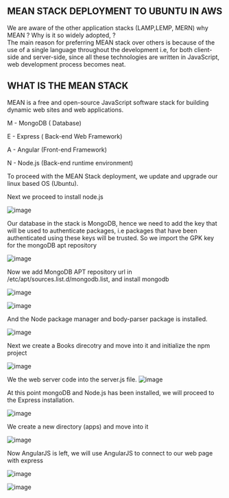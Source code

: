 ## MEAN STACK DEPLOYMENT TO UBUNTU IN AWS

We are aware of the other application stacks (LAMP,LEMP, MERN) why MEAN ? Why is it so widely adopted, ?  
The main reason for preferring MEAN stack over others is because of the use of a single language throughout the development i.e, for both client-side and server-side, since all these technologies are written in JavaScript, web development process becomes neat.

## WHAT IS THE MEAN STACK

MEAN is a free and open-source JavaScript software stack for building dynamic web sites and web applications.
 
 M - MongoDB ( Database)
 
 E - Express ( Back-end Web Framework)
 
 A - Angular (Front-end Framework)
 
 N - Node.js (Back-end runtime environment)
 
 
 To proceed with the MEAN Stack deployment, we update and upgrade our linux based OS (Ubuntu).
 
 Next we proceed to install node.js
 
 ![image](https://user-images.githubusercontent.com/24277138/129433562-a97f0725-1345-4ccd-9650-27fe5550b4ef.png)
 
Our database in the stack is MongoDB, hence we need to add the key that will be used to authenticate packages, i.e packages that have been authenticated using these keys will be trusted. 
So we import the GPK key for the mongoDB apt repository

![image](https://user-images.githubusercontent.com/24277138/129433755-bd224a5c-8b53-4cdd-a195-a35c34d590c7.png)

Now we add MongoDB APT repository url in /etc/apt/sources.list.d/mongodb.list, and install mongodb

![image](https://user-images.githubusercontent.com/24277138/129433849-c6cc9570-4697-4aa5-a7f0-5ca3aa06d3cd.png)

![image](https://user-images.githubusercontent.com/24277138/129433966-9cc4fd1c-e8d9-4b74-8e52-4441f054aaca.png)

And the Node package manager and body-parser package is installed.

![image](https://user-images.githubusercontent.com/24277138/129434166-3b75ac70-95ab-4a9d-b823-e152f5e35195.png)

Next we create a Books direcotry and move into it and initialize the npm project

![image](https://user-images.githubusercontent.com/24277138/129434361-accb992a-c6b3-4fef-86bc-d2013c789992.png)

We the web server code into the server.js file.
![image](https://user-images.githubusercontent.com/24277138/129434411-484834bc-fdc7-4a02-b3f2-8c06683a49e6.png)

At this point mongoDB and Node.js has been installed, we will proceed to the Express installation.

![image](https://user-images.githubusercontent.com/24277138/129434487-9ee780e8-8195-4ac7-9915-91a61422dfab.png)

We create a new directory (apps) and move into it

![image](https://user-images.githubusercontent.com/24277138/129434557-6ad539ec-f08d-4e2c-a4b1-2ec4de22c376.png)

Now AngularJS is left, we will use AngularJS to connect to our web page with express

![image](https://user-images.githubusercontent.com/24277138/129434710-e6753e92-e1da-42bf-839f-0e2cdfe59a21.png)

![image](https://user-images.githubusercontent.com/24277138/129434718-8b63300c-1935-4d0c-bad6-536d45e17481.png)









